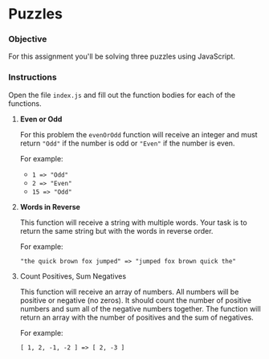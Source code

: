 # Puzzles

### Objective

For this assignment you'll be solving three puzzles using JavaScript.

### Instructions

Open the file `index.js` and fill out the function bodies for each of the functions.

1. **Even or Odd**

    For this problem the `evenOrOdd` function will receive an integer and must return `"Odd"` if the number is odd or `"Even"` if the number is even.
    
    For example:
    
    - `1 => "Odd"`
    - `2 => "Even"`
    - `15 => "Odd"`
    
2. **Words in Reverse**

    This function will receive a string with multiple words. Your task is to return the same string but with the words in reverse order.
    
    For example:
    
    `"the quick brown fox jumped" => "jumped fox brown quick the"`
    
3. Count Positives, Sum Negatives

    This function will receive an array of numbers. All numbers will be positive or negative (no zeros). It should count the number of positive numbers and sum all of the negative numbers together. The function will return an array with the number of positives and the sum of negatives.
    
    For example:
    
    `[ 1, 2, -1, -2 ] => [ 2, -3 ]`